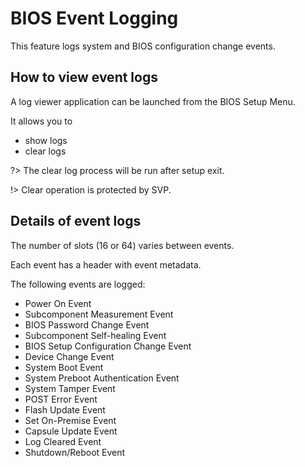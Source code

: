# BIOS Event Logging #

This feature logs system and BIOS configuration change events.

## How to view event logs

A log viewer application can be launched from the BIOS Setup Menu.

It allows you to
- show logs
- clear logs

?> The clear log process will be run after setup exit.

!> Clear operation is protected by SVP.


## Details of event logs

The number of slots (16 or 64) varies between events.

Each event has a header with event metadata.

The following events are logged:
- Power On Event
- Subcomponent Measurement Event
- BIOS Password Change Event
- Subcomponent Self-healing Event
- BIOS Setup Configuration Change Event
- Device Change Event
- System Boot Event
- System Preboot Authentication Event
- System Tamper Event
- POST Error Event
- Flash Update Event
- Set On-Premise Event
- Capsule Update Event
- Log Cleared Event
- Shutdown/Reboot Event